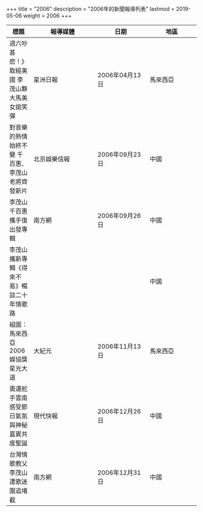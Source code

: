 +++
title = "2006"
description = "2006年的新聞報導列表"
lastmod = 2019-05-06
weight = 2006
+++

<style>
table th:nth-of-type(2) {
	width: 200px;
}
table th:nth-of-type(3), th:nth-of-type(4) {
	width: 150px;
}
</style>

標題  | 報導媒體  | 日期 | 地區
--------------|-------|------|------ 
週六吵甚麽！》取經美國 李茂山夥大馬美女拋笑彈   | 星洲日報 | 2006年04月13日 |  馬來西亞
對音樂的熱情始終不變 千百惠、李茂山老將齊發新片   | 北京娛樂信報 | 2006年09月23日 |  中國
李茂山千百惠攜手復出發專輯   | 南方網 | 2006年09月26日 |  中國
李茂山攜新專輯《得來不易》暢談二十年情歌路   |  |  |  中國
組圖：馬來西亞2006娛協獎 星光大道   | 大紀元 | 2006年11月13日 |  馬來西亞
奧運舵手雲南感受節日氣氛 與神秘嘉賓共度聖誕   | 現代快報 | 2006年12月26日 |  中國
台灣情歌教父李茂山遭歌迷圍追堵截   | 南方網 | 2006年12月31日 |  中國